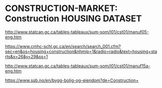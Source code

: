 # CONSTRUCTION-MARKET: Construction HOUSING DATASET
http://www.statcan.gc.ca/tables-tableaux/sum-som/l01/cst01/manuf05-eng.htm


https://www.cmhc-schl.gc.ca/en/search/search_001.cfm?sec=en&os=housing+construction&nhmip=1&radio=radio&text=housing+starts&x=26&y=29&ss=1

http://www.statcan.gc.ca/tables-tableaux/sum-som/l01/cst01/manuf15a-eng.htm

https://www.ssb.no/en/bygg-bolig-og-eiendom?de=Construction+
